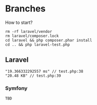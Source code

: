 # Branches

How to start?
```
rm -rf laravel/vendor
rm laravel/composer.lock
cd laravel && php composer.phar install
cd .. && php laravel-test.php
```


## Laravel

```
"19.366332292557 ms" // test.php:38
"20.48 KB" // test.php:39
```

### Symfony

```
TBD
```
